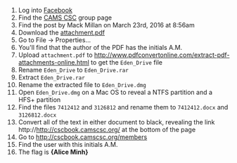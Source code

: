 1. Log into [Facebook](https://www.facebook.com/)
2. Find the [CAMS CSC](https://www.facebook.com/groups/1418538045055499/?fref=nf) group page
3. Find the post by Mack Millan on March 23rd, 2016 at 8:56am
4. Download the [attachment.pdf](http://camscsc.org/dl.php?key=eLWAQHtNTELIV0osCq87)
5. Go to File -> Properties...
6. You'll find that the author of the PDF has the initials A.M.
7. Upload `attachment.pdf` to http://www.pdfconvertonline.com/extract-pdf-attachments-online.html to get the `Eden_Drive` file
8. Rename `Eden_Drive` to `Eden_Drive.rar`
9. Extract `Eden_Drive.rar`
10. Rename the extracted file to `Eden_Drive.dmg`
11. Open `Eden_Drive.dmg` on a Mac OS to reveal a NTFS partition and a HFS+ partition
12. Find the files `7412412` and `3126812` and rename them to `7412412.docx` and `3126812.docx`
13. Convert all of the text in either document to black, revealing the link http://http://cscbook.camscsc.org/ at the bottom of the page
14. Go to http://cscbook.camscsc.org/members
15. Find the user with this initials A.M.
16. The flag is **{Alice Minh}**
